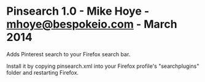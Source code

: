 Pinsearch 1.0 - Mike Hoye - mhoye@bespokeio.com - March 2014
====

Adds Pinterest search to your Firefox search bar.

Install it by copying pinsearch.xml into your Firefox profile's "searchplugins"
folder and restarting Firefox.

